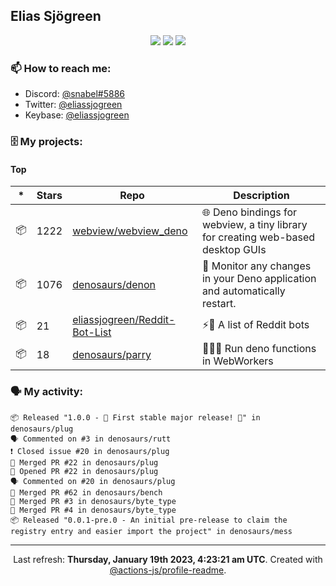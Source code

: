 ## Elias Sjögreen

<p align="center">
  <img src="https://img.shields.io/badge/🎂-dec. 2003-success" />
  <img src="https://img.shields.io/badge/🌎-Stockholm-informational" />
  <img src="https://img.shields.io/badge/👦-He/Him-informational" />
</p>

### 📫 How to reach me:

- Discord: [@snabel#5886](https://discord.com/users/267978757799673866)
- Twitter: [@eliassjogreen](https://twitter.com/eliassjogreen)
- Keybase: [@eliassjogreen](https://keybase.io/eliassjogreen)

### 🗄 My projects:

#### Top
|*|Stars|Repo|Description|
|---|---|---|---|
| 📦 | 1222 | [webview/webview_deno](https://github.com/webview/webview_deno) | 🌐 Deno bindings for webview, a tiny library for creating web-based desktop GUIs |
| 📦 | 1076 | [denosaurs/denon](https://github.com/denosaurs/denon) | 👀 Monitor any changes in your Deno application and automatically restart. |
| 📦 | 21 | [eliassjogreen/Reddit-Bot-List](https://github.com/eliassjogreen/Reddit-Bot-List) | ⚡️🤖 A list of Reddit bots |
| 📦 | 18 | [denosaurs/parry](https://github.com/denosaurs/parry) | 👷🏽‍♂️ Run deno functions in WebWorkers |

### 🗣 My activity:

```
📦 Released "1.0.0 - 🎉 First stable major release! 🎉" in denosaurs/plug
🗣 Commented on #3 in denosaurs/rutt
❗️ Closed issue #20 in denosaurs/plug
🎉 Merged PR #22 in denosaurs/plug
💪 Opened PR #22 in denosaurs/plug
🗣 Commented on #20 in denosaurs/plug
🎉 Merged PR #62 in denosaurs/bench
🎉 Merged PR #3 in denosaurs/byte_type
🎉 Merged PR #4 in denosaurs/byte_type
📦 Released "0.0.1-pre.0 - An initial pre-release to claim the registry entry and easier import the project" in denosaurs/mess
```

------------
<p align="center">Last refresh: <b>Thursday, January 19th 2023, 4:23:21 am UTC</b>. Created with <a href=https://github.com/marketplace/actions/profile-readme>@actions-js/profile-readme</a>.</p>
